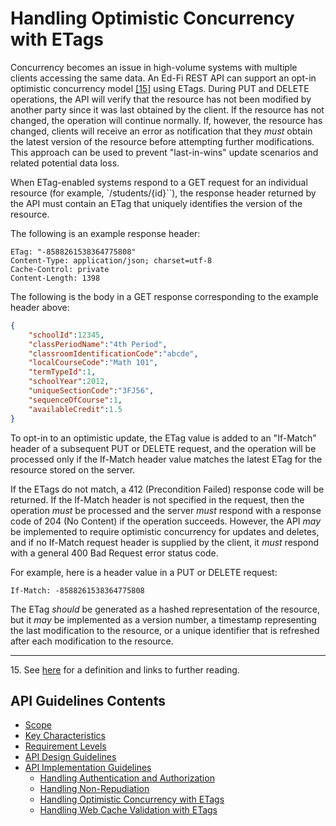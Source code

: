 # Handling Optimistic Concurrency with ETags

Concurrency becomes an issue in high-volume systems with multiple clients
accessing the same data. An Ed-Fi REST API can support an opt-in optimistic
concurrency model [[15]](#f15) using ETags. During PUT and DELETE operations,
the API will verify that the resource has not been modified by another party
since it was last obtained by the client. If the resource has not changed, the
operation will continue normally. If, however, the resource has changed, clients
will receive an error as notification that they _must_ obtain the latest version
of the resource before attempting further modifications. This approach can be
used to prevent "last-in-wins" update scenarios and related potential data loss.

When ETag-enabled systems respond to a GET request for an individual resource
(for example, `/students/{id}``), the response header returned by the API must
contain an ETag that uniquely identifies the version of the resource.

The following is an example response header:

```none
ETag: "-8588261538364775808"
Content-Type: application/json; charset=utf-8
Cache-Control: private
Content-Length: 1398
```

The following is the body in a GET response corresponding to the example header
above:

```json
{ 
    "schoolId":12345,
    "classPeriodName":"4th Period", 
    "classroomIdentificationCode":"abcde", 
    "localCourseCode":"Math 101", 
    "termTypeId":1, 
    "schoolYear":2012, 
    "uniqueSectionCode":"3FJ56", 
    "sequenceOfCourse":1, 
    "availableCredit":1.5
}
```

To opt-in to an optimistic update, the ETag value is added to an "If-Match"
header of a subsequent PUT or DELETE request, and the operation will be
processed only if the If-Match header value matches the latest ETag for the
resource stored on the server.

If the ETags do not match, a 412 (Precondition Failed) response code will be
returned. If the If-Match header is not specified in the request, then the
operation _must_ be processed and the server _must_ respond with a response code
of 204 (No Content) if the operation succeeds. However, the API _may_ be
implemented to require optimistic concurrency for updates and deletes, and if no
If-Match request header is supplied by the client, it _must_ respond with a
general 400 Bad Request error status code.

For example, here is a header value in a PUT or DELETE request:

```none
If-Match: -8588261538364775808
```

The ETag _should_ be generated as a hashed representation of the resource, but
it _may_ be implemented as a version number, a timestamp representing the last
modification to the resource, or a unique identifier that is refreshed after
each modification to the resource.

-----

<a name="f15"></a>15. See
[here](http://en.wikipedia.org/wiki/Optimistic_concurrency_control) for a
definition and links to further reading.

## API Guidelines Contents

* [Scope](../SCOPE.md)
* [Key Characteristics](../KEY-CHARACTERISTICS.md)
* [Requirement Levels](../REQUIREMENT-LEVELS.md)
* [API Design Guidelines](../API-DESIGN-GUIDELINES/README.md)
* [API Implementation Guidelines](../API-IMPLEMENTATION-GUIDELINES/README.md)
  * [Handling Authentication and Authorization](AUTH.md)
  * [Handling Non-Repudiation](NON-REPUDIATION.md)
  * [Handling Optimistic Concurrency with ETags](OPTIMISTIC-CONCURRENCY.md)
  * [Handling Web Cache Validation with ETags](CACHE-VALIDATION.md)
